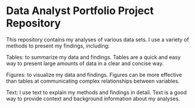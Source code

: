# Data Analyst Portfolio Project Repository

This repository contains my analyses of various data sets. I use a variety of methods to present my findings, including:

Tables: to summarize my data and findings. Tables are a quick and easy way to present large amounts of data in a clear and concise way.

Figures: to visualize my data and findings. Figures can be more effective than tables at communicating complex relationships between variables. 

Text: I use text to explain my methods and findings in detail. Text is a good way to provide context and background information about my analyses.
